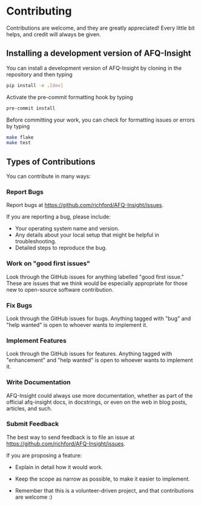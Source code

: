 # Contributing

Contributions are welcome, and they are greatly appreciated! Every little bit
helps, and credit will always be given.

## Installing a development version of AFQ-Insight

You can install a development version of AFQ-Insight by cloning in the repository
and then typing

```bash
pip install -e .[dev]
```

Activate the pre-commit formatting hook by typing

```bash
pre-commit install
```

Before committing your work, you can check for formatting issues or errors by typing

```bash
make flake
make test
```

## Types of Contributions

You can contribute in many ways:

### Report Bugs

Report bugs at <https://github.com/richford/AFQ-Insight/issues>.

If you are reporting a bug, please include:

-   Your operating system name and version.
-   Any details about your local setup that might be helpful in troubleshooting.
-   Detailed steps to reproduce the bug.

### Work on "good first issues"

Look through the GitHub issues for anything labelled "good first issue." These
are issues that we think would be especially appropriate for those new to
open-source software contribution.

### Fix Bugs

Look through the GitHub issues for bugs. Anything tagged with "bug" and "help
wanted" is open to whoever wants to implement it.

### Implement Features

Look through the GitHub issues for features. Anything tagged with "enhancement"
and "help wanted" is open to whoever wants to implement it.

### Write Documentation

AFQ-Insight could always use more documentation, whether as part of the
official afq-insight docs, in docstrings, or even on the web in blog posts,
articles, and such.

### Submit Feedback

The best way to send feedback is to file an issue at
<https://github.com/richford/AFQ-Insight/issues>.

If you are proposing a feature:

-   Explain in detail how it would work.

-   Keep the scope as narrow as possible, to make it easier to implement.

-   Remember that this is a volunteer-driven project, and that contributions
    are welcome :)
